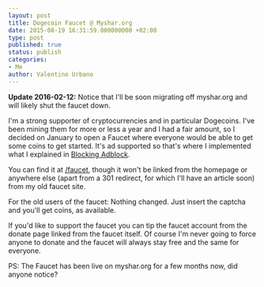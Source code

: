 ```yaml
---
layout: post
title: Dogecoin Faucet @ Myshar.org
date: 2015-08-19 16:31:59.000000000 +02:00
type: post
published: true
status: publish
categories:
- Me
author: Valentino Urbano 
---
```


**Update 2016-02-12:** Notice that I'll be soon migrating off myshar.org and will likely shut the faucet down. 

I'm a strong supporter of cryptocurrencies and in particular Dogecoins. I've been mining them for more or less a year and I had a fair amount, so I decided on January to open a Faucet where everyone would be able to get some coins to get started. It's ad supported so that's where I implemented what I explained in [Blocking Adblock][0].

You can find it at [/faucet][1], though it won't be linked from the homepage or anywhere else (apart from a 301 redirect, for which I'll have an article soon) from my old faucet site.

For the old users of the faucet: Nothing changed. Just insert the captcha and you'll get coins, as available.

If you'd like to support the faucet you can tip the faucet account from the donate page linked from the faucet itself. Of course I'm never going to force anyone to donate and the faucet will always stay free and the same for everyone.

PS: The Faucet has been live on myshar.org for a few months now, did anyone notice?


[0]: /blocking-adblock.html
[1]: https://myshar.org/faucet